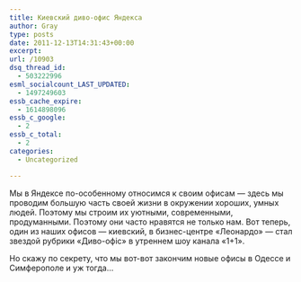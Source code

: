 ```yaml
---
title: Киевский диво-офис Яндекса
author: Gray
type: posts
date: 2011-12-13T14:31:43+00:00
excerpt:
url: /10903
dsq_thread_id:
  - 503222996
esml_socialcount_LAST_UPDATED:
  - 1497249603
essb_cache_expire:
  - 1614898096
essb_c_google:
  - 2
essb_c_total:
  - 2
categories:
  - Uncategorized

---
```








Мы в Яндексе по-особенному относимся к своим офисам — здесь мы проводим большую часть своей жизни в окружении хороших, умных людей. Поэтому мы строим их уютными, современными, продуманными. Поэтому они часто нравятся не только нам. Вот теперь, один из наших офисов — киевский, в бизнес-центре &#171;Леонардо&#187; — стал звездой рубрики &#171;Диво-офіс&#187; в утреннем шоу канала &#171;1+1&#187;.



Но скажу по секрету, что мы вот-вот закончим новые офисы в Одессе и Симферополе и уж тогда…